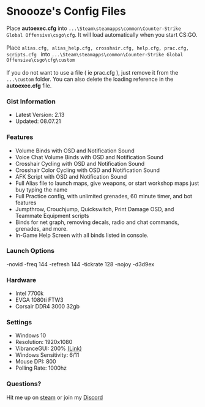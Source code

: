 # Snoooze's Config Files
Place **autoexec.cfg** into `...\Steam\steamapps\common\Counter-Strike Global Offensive\csgo\cfg`. It will load automatically when you start CS:GO.<br /><br />
Place `alias.cfg, alias_help.cfg, crosshair.cfg, help.cfg, prac.cfg, scripts.cfg ` into `...\Steam\steamapps\common\Counter-Strike Global Offensive\csgo\cfg\custom`<br /><br />
If you do not want to use a file ( ie prac.cfg ), just remove it from the `...\custom` folder. You can also delete the loading reference in the **autoexec.cfg** file.

### Gist Information
* Latest Version: 2.13
* Updated: 08.07.21

### Features
* Volume Binds with OSD and Notification Sound
* Voice Chat Volume Binds with OSD and Notification Sound
* Crosshair Cycling with OSD and Notification Sound
* Crosshair Color Cycling with OSD and Notification Sound
* AFK Script with OSD and Notification Sound
* Full Alias file to launch maps, give weapons, or start workshop maps just buy typing the name
* Full Practice config, with unlimited grenades, 60 minute timer, and bot features
* Jumpthrow, Crouchjump, Quickswitch, Print Damage OSD, and Teammate Equipment scripts
* Binds for net graph, removing decals, radio and chat commands, grenades, and more.
* In-Game Help Screen with all binds listed in console.

### Launch Options
-novid -freq 144 -refresh 144 -tickrate 128 -nojoy -d3d9ex

### Hardware
* Intel 7700k<br />
* EVGA 1080ti FTW3<br />
* Corsair DDR4 3000 32gb<br />

### Settings
* Windows 10<br />
* Resolution: 1920x1080<br />
* VibranceGUI: 200% [(Link)](http://www.vibrancegui.com)<br />
* Windows Sensitivity: 6/11<br />
* Mouse DPI: 800<br />
* Polling Rate: 1000hz<br />

### Questions?
Hit me up on [steam](http://www.steamcommunity.com/id/justsnoooze) or join my [Discord](https://discord.gg/aVgBbJcN)